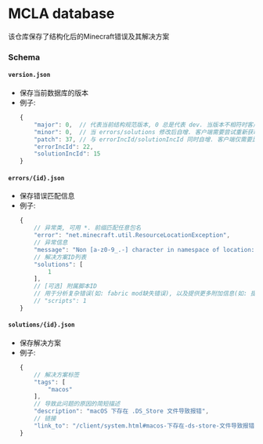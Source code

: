 
# MCLA database

该仓库保存了结构化后的Minecraft错误及其解决方案

### Schema

#### `version.json`
- 保存当前数据库的版本
- 例子:
    ```js
    {
    	"major": 0,  // 代表当前结构规范版本, 0 总是代表 dev. 当版本不相符时客户端需报错并要求更新
    	"minor": 0,  // 当 errors/solutions 修改后自增. 客户端需要尝试重新获取全部数据文件以确保使用的是最新版本
    	"patch": 37, // 与 errorIncId/solutionIncId 同时自增. 客户端仅需要比较新旧 IncId 以确认需要获取的文件列表
    	"errorIncId": 22,
    	"solutionIncId": 15
    }
    ```

#### `errors/{id}.json`
- 保存错误匹配信息
- 例子:
    ```js
    {
    	// 异常类, 可用 *. 前缀匹配任意包名
    	"error": "net.minecraft.util.ResourceLocationException",
    	// 异常信息
    	"message": "Non [a-z0-9_.-] character in namespace of location: .DS_Store",
    	// 解决方案ID列表
    	"solutions": [
    		1
    	],
        // [可选] 附属脚本ID
        // 用于分析复杂错误(如: fabric mod缺失错误), 以及提供更多附加信息(如: 提供mod下载链接)
        // "scripts": 1
    }
    ```

#### `solutions/{id}.json`
- 保存解决方案
- 例子:
    ```js
    {
    	// 解决方案标签
    	"tags": [
    		"macos"
    	],
    	// 导致此问题的原因的简短描述
    	"description": "macOS 下存在 .DS_Store 文件导致报错",
    	// 链接
    	"link_to": "/client/system.html#macos-下存在-ds-store-文件导致报错"
    }
    ````
<!-- TODO:
#### `scripts/{id}.mjs`
- 提供对应solution的附加信息
- 支持的事件:
    - `afterAnalyze`: 解析附加信息
- 例子:
    ```js
    export function afterAnalyze(error){
        return info
    }
    ```
 -->
